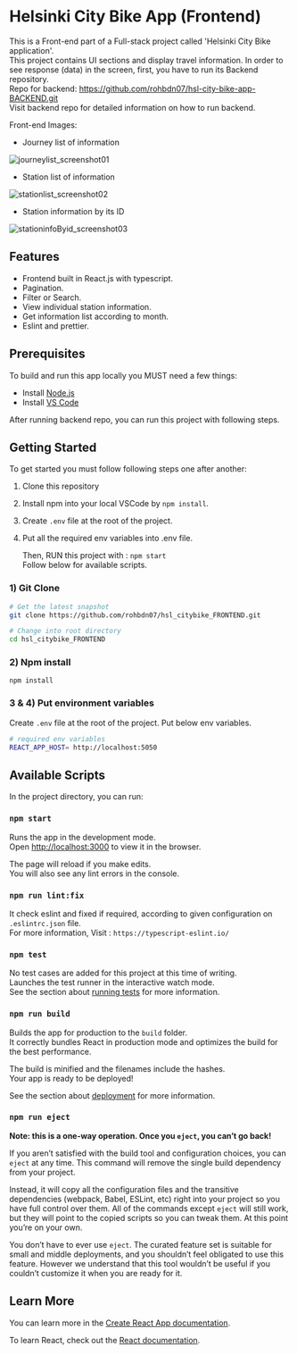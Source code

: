 # Helsinki City Bike App (Frontend)

This is a Front-end part of a Full-stack project called 'Helsinki City Bike application'. \
This project contains UI sections and display travel information.
In order to see response (data) in the screen, first, you have to run its Backend repository.\
Repo for backend: https://github.com/rohbdn07/hsl-city-bike-app-BACKEND.git \
Visit backend repo for detailed information on how to run backend.

Front-end Images:

- Journey list of information

![journeylist_screenshot01](https://user-images.githubusercontent.com/57314666/184538789-2e90091c-1ffb-417e-ab23-15ff0fde021a.png)

- Station list of information

![stationlist_screenshot02](https://user-images.githubusercontent.com/57314666/184538842-a1ecccb2-63fe-419c-8976-13b447b4ec52.png)

- Station information by its ID

![stationinfoByid_screenshot03](https://user-images.githubusercontent.com/57314666/184538894-0a9f4509-88ad-4945-815a-8fa3053e52aa.png)

## Features

- Frontend built in React.js with typescript.
- Pagination.
- Filter or Search.
- View individual station information.
- Get information list according to month.
- Eslint and prettier.

## Prerequisites

To build and run this app locally you MUST need a few things:

- Install [Node.js](https://nodejs.org/en/)
- Install [VS Code](https://code.visualstudio.com/)

After running backend repo, you can run this project with following steps.

## Getting Started

To get started you must follow following steps one after another:

1. Clone this repository
2. Install npm into your local VSCode by `npm install`.
3. Create `.env` file at the root of the project.
4. Put all the required env variables into .env file.

   Then, RUN this project with : `npm start` \
   Follow below for available scripts.

### 1) Git Clone

```bash
# Get the latest snapshot
git clone https://github.com/rohbdn07/hsl_citybike_FRONTEND.git

# Change into root directory
cd hsl_citybike_FRONTEND

```

### 2) Npm install

`npm install`

### 3 & 4) Put environment variables

Create `.env` file at the root of the project. Put below env variables.

```bash
# required env variables
REACT_APP_HOST= http://localhost:5050
```

## Available Scripts

In the project directory, you can run:

### `npm start`

Runs the app in the development mode.\
Open [http://localhost:3000](http://localhost:3000) to view it in the browser.

The page will reload if you make edits.\
You will also see any lint errors in the console.

### `npm run lint:fix`

It check eslint and fixed if required, according to given configuration on `.eslintrc.json` file. \
For more information, Visit : `https://typescript-eslint.io/`

### `npm test`

No test cases are added for this project at this time of writing. \
Launches the test runner in the interactive watch mode.\
See the section about [running tests](https://facebook.github.io/create-react-app/docs/running-tests) for more information.

### `npm run build`

Builds the app for production to the `build` folder.\
It correctly bundles React in production mode and optimizes the build for the best performance.

The build is minified and the filenames include the hashes.\
Your app is ready to be deployed!

See the section about [deployment](https://facebook.github.io/create-react-app/docs/deployment) for more information.

### `npm run eject`

**Note: this is a one-way operation. Once you `eject`, you can’t go back!**

If you aren’t satisfied with the build tool and configuration choices, you can `eject` at any time. This command will remove the single build dependency from your project.

Instead, it will copy all the configuration files and the transitive dependencies (webpack, Babel, ESLint, etc) right into your project so you have full control over them. All of the commands except `eject` will still work, but they will point to the copied scripts so you can tweak them. At this point you’re on your own.

You don’t have to ever use `eject`. The curated feature set is suitable for small and middle deployments, and you shouldn’t feel obligated to use this feature. However we understand that this tool wouldn’t be useful if you couldn’t customize it when you are ready for it.

## Learn More

You can learn more in the [Create React App documentation](https://facebook.github.io/create-react-app/docs/getting-started).

To learn React, check out the [React documentation](https://reactjs.org/).
